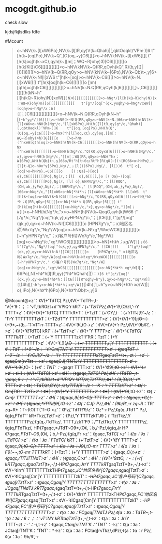 # mcogdt.github.io

check siow

kjdsjfkjlsdlks fdfe

#Mcount
>o~hNV(k~[l[xW6Po},NV(k~[l[tR,qy)V(k~Qhah)|[,qbtOoqkl)‘VPm·)]6	t"[h(k~[oq[Po},NV(k~Q",(O}oq,~y]C6[[[[>o~hNV(kNV(k~[l[xW6[[[[	t"[h(k[oq[h(k~xC},qyh(k~][m[；WQ~R}ohy)3)]C6[[[[[[[[o	[h(k[Kl[))C6[[[[[[[[[[[[>o~hNV(kNV(k~Q(RR,qOyh(kQ",R}(b,y)[)|[))]]6[[[[>o~hNV(k~Q(RR,qOy>o~hNV(kNV(k~]6Po},NV(k~Qb}t~,y]6>o~hNV(k~N![l[xW6	t"[h(k~[oq[>o~hNV(k~C6[[[[>o~hNV(k~N.[l[xW6[[[[	t"[h(k[oq[h(k~C6[[[[[[[[o	[)m)[qth[oq[h(kC6[[[[[[[[[[[[>o~hNV(k~N.Q(RR,qOyh(k]6[[[[[[[[,}~,C6[[[[[[[[[[[[h(kN~h"[l[h(kQ~R}ohy)N)]xeW[`[)N)6[[[[[[[[[[[[>o~hNg*/[l[h(kQ~R}ohy)N)]x；WQ~R}ohy)m)]6[[[[[[[[[[[[	t"[g*/[oq["(qk,yoqhy>o~hNg*/xeW]|[oqhy>o~hNg*/x；W][`[；]C6[[[[[[[[[[[[[[[[>o~hNV(k~N.Q(RR,qOyh(kN~h"[`[~h"yg*/]]6[[[[>o~hNV(k~N!Q(RR,qOy>o~hNV(k~N.]66>o~hNH(h(NV(k~[l[xW6>o~hNH(h(Ng*/c,"[l[xW6Po},NH(h([l[tR,qy)g*/c,"Qhah)|[,qbtOoqkl)‘VPm·)]6	t"[}oq,[oq[Po},NH(h(Q",(O}oq,~y]C6[[[[>o~hN》("h[l[}oq,xC},qy}oq,][m[；WQ~R}ohy)4h)]6[[[[o	[>o~hN》("hxeW[qth[oq[>o~hNH(h(NV(k~C6[[[[[[[[>o~hNH(h(NV(k~Q(RR,qOy>o~hN》("hxeW]6[[[[[[[[>o~hNH(h(Ng*/c,"Q(RR,qOyxW]6[[[[>o~hNH(h(Ng*/c,"x},qy>o~hNH(h(Ng*/c,"][m[；WQ(RR,qOy>o~hN》("hx；W]6Po},NH(h(Qb}t~,y]66o/Rt"h[t~6o/Rt"h[R(qO(~[(~[RO66>o~hNPo},~[l[t~Q}o~hOo"y]6Po},Ng(/,；[l[))6Po},Ng(/,
[l[))6	t"[	o},[oq[>o~hNPo},~C6[[[[o	[)；Qa}~)[oq[	o},C6[[[[[[[[Po},Ng(/,；[l[	o},6[[[[,}o	[)
Qa}~)[oq[	o},C6[[[[[[[[Po},Ng(/,
[l[	o},6HPN7g*/c,"；[l[ROQ",(ON,ab,}yPo},Ng(/,；]6HPN7g*/c,"
[l[ROQ",(ON,ab,}yPo},Ng(/,
]66>o~hNg*/c,"[l[xW6>o~hN{*h》*h；[l[xW6>o~hN{*h》*h
[l[xW6	t"[h(k~[oq[>o~hNV(k~N!C6[[[[>o~hNg*/c,"Q(RR,qOyxW]6[[[[>o~hN{*h》*h；Q(RR,qOye]6[[[[>o~hN{*h》*h
Q(RR,qOye]6[[[[	t"[h(k[oq[h(k~C6[[[[[[[[>o~hNg*/c,"x},qy>o~hNg*/c,"][m[；W[`l[>o~hNH(h(Ng*/c,"x>o~hNH(h(NV(k~QoqO,ayh(k]W66	t"[7g*/c,"Ng*/[oq["(qk,y},qyHPN7g*/c,"；]]C6[[[[	t"[g*/[oq["(qk,y},qy>o~hNV(k~N!]]C6[[[[[[[[o	[HPN7g*/c,"；x)地区名称)Wx7g*/c,"Ng*/W[oq[>o~hNV(k~N!xg*/WxeWC6[[[[[[[[[[[[o	[~h"yHPN7g*/c,"；x)客户号码)Wx7g*/c,"Ng*/W][oq[>o~hNg*/c,"xg*/WC6[[[[[[[[[[[[[[[[>o~hN{*h》*h；xg*/W[`l[；66	t"[7g*/c,"Ng*/[oq["(qk,y},qyHPN7g*/c,"
]]C6[[[[	t"[g*/[oq["(qk,y},qy>o~hNV(k~N!]]C6[[[[[[[[o	[HPN7g*/c,"
x)地区名称)Wx7g*/c,"Ng*/W[oq[>o~hNV(k~N!xg*/WxeWC6[[[[[[[[[[[[o	[~h"yHPN7g*/c,"
x)客户号码)Wx7g*/c,"Ng*/W][oq[>o~hNg*/c,"xg*/WC6[[[[[[[[[[[[[[[[>o~hN{*h》*h
xg*/W[`l[；66Po},N{*h》*h[l[tR,qy){*h》*hQhah)|[)：`)]6	t"[q*/[oq["(qk,y},qy>o~hN{*h》*h；]]C6[[[[R"oqhy~h"y},qy>o~hNg*/c,"xq*/W]][`[)4h)[`[~h"y>o~hN{*h》*h；xq*/W][`[)4h)[`[~h"y>o~hN{*h》*h
xq*/W]|[	o},lPo},N{*h》*h]6Po},N{*h》*hQb}t~,y]6

@Mcount@>z’：《V(+’TdTC[	Pz/,《V(+’TdTR~,t-'V(+’9：；：'vT,tbROzt+d'‘VPlQ'r	kR*T：(+’TztTPz/,《V(+’9*,(O/zt,’-rY	TTTT>z’：《V(+《V(+’TdTC[	TTTTkR*T：(+TztT：(+’CY/,t-：(+’rTlTJ[9’~/z：-'1'rY	TTTTTTTTzkT：(+TZdT''Y	TTTTTTTTTTTT>z’：《V(+《V(+’9(~~,tO-：(+9*,~/(b,-'T'vT''rr	TTTT>z’：《V(+’9(~~,tO->z’：《V(+《V(+’r	Pz/,《V(+’9b/R’,-r	>z’：《V(+’《!TdTC[	kR*T：(+’TztT>z’：《V(+’Y	TTTT>z’：《V(+’《.TdTC[	TTTTkR*T：(+TztT：(+’Y	TTTTTTTTzkT'l'TtR：TztT：(+Y	TTTTTTTTTTTT>z’：《V(+’《.9(~~,tO-：(+r	TTTTTTTT,/’,Y	TTTTTTTTTTTT：(+《’：*TdT：(+9’~/z：-'《'rCm[TNT'《'	TTTTTTTTTTTT>z’：《gaqTdT：(+9’~/z：-'《'rCJ[9’~/z：-'l'r	TTTTTTTTTTTTkR*TgaqTztT*(t+,-zt：->z’：《gaqCm[rvTzt：->z’：《gaqCJ[rTNTJrY	TTTTTTTTTTTTTTTT>z’：《V(+’《.9(~~,tO-：(+《’：*TNT’：*-gaqrr	TTTT>z’：《V(+’《!9(~~,tO->z’：《V(+’《.r		>z’：《H(：(《V(+’TdTC[	>z’：《H(：(《gaqc,*TdTC[	Pz/,《H(：(TdTR~,t-'gaqc,*9：；：'vT,tbROzt+d'‘VPlQ'r	kR*T/zt,TztTPz/,《H(：(9*,(O/zt,’-rY	TTTT>z’：《》(*：TdT/zt,CY/,t-/zt,rTlTJ[9’~/z：-'K：'r	TTTTzkT>z’：《》(*：Cm[TtR：TztT>z’：《H(：(《V(+’Y	TTTTTTTT>z’：《H(：(《V(+’9(~~,tO->z’：《》(*：Cm[r	TTTTTTTT>z’：《H(：(《gaqc,*9(~~,tO-C[r	TTTT>z’：《H(：(《gaqc,*C/,t->z’：《H(：(《gaqc,*rTlTJ[9(~~,tO->z’：《》(*：CJ[r	Pz/,《H(：(9b/R’,-r		zq~R*：TR’	zq~R*：T~(tO(’T(’T~O		>z’：《Pz/,’TdTR’9/z’：Oz*-r	Pz/,《g(q,JTdT''	Pz/,《g(q,FTdT''	kR*Tkz/,TztT>z’：《Pz/,’Y	TTTTzkT'J9；/’'TztTkz/,Y	TTTTTTTTPz/,《g(q,JTdTkz/,	TTTT,/zkT'F9；/’'TztTkz/,Y	TTTTTTTTPz/,《g(q,FTdTkz/,	HP《7gaqc,*JTdT~O9*,(O《,；b,/-Pz/,《g(q,Jr	HP《7gaqc,*FTdT~O9*,(O《,；b,/-Pz/,《g(q,Fr		>z’：《gaqc,*TdTC[	>z’：《{a：》a：JTdTC[	>z’：《{a：》a：FTdTC[	kR*T：(+’TztT>z’：《V(+’《!Y	TTTT>z’：《gaqc,*9(~~,tO-C[r	TTTT>z’：《{a：》a：J9(~~,tO-mr	TTTT>z’：《{a：》a：F9(~~,tO-mr	TTTTkR*T：(+TztT：(+’Y	TTTTTTTT>z’：《gaqc,*C/,t->z’：《gaqc,*rTlTJ[TNdT>z’：《H(：(《gaqc,*C>z’：《H(：(《V(+’9ztO,；-：(+r[		kR*T7gaqc,*《gaqTztT*(t+,-/,t-HP《7gaqc,*JrrY	TTTTkR*TgaqTztT*(t+,-/,t->z’：《V(+’《!rrY	TTTTTTTTzkTHP《7gaqc,*JC'地区名称'[C7gaqc,*《gaq[TztT>z’：《V(+’《!Cgaq[Cm[Y	TTTTTTTTTTTTzkT’：*-HP《7gaqc,*JC'客户号码'[C7gaqc,*《gaq[rTztT>z’：《gaqc,*Cgaq[Y	TTTTTTTTTTTTTTTT>z’：《{a：》a：JCgaq[TNdTJ		kR*T7gaqc,*《gaqTztT*(t+,-/,t-HP《7gaqc,*FrrY	TTTTkR*TgaqTztT*(t+,-/,t->z’：《V(+’《!rrY	TTTTTTTTzkTHP《7gaqc,*FC'地区名称'[C7gaqc,*《gaq[TztT>z’：《V(+’《!Cgaq[Cm[Y	TTTTTTTTTTTTzkT’：*-HP《7gaqc,*FC'客户号码'[C7gaqc,*《gaq[rTztT>z’：《gaqc,*Cgaq[Y	TTTTTTTTTTTTTTTT>z’：《{a：》a：FCgaq[TNdTJ		Pz/,《{a：》a：TdTR~,t-'{a：》a：9：；：'vT'iN'r	kR*TtaqTztT*(t+,-/,t->z’：《{a：》a：JrrY	TTTT~*zt：-’：*-/,t->z’：《gaqc,*Ctaq[rrTNT'K：'TNT’：*->z’：《{a：》a：JCtaq[rTNT'K：'TNT’：*->z’：《{a：》a：FCtaq[rvTkz/,dPz/,《{a：》a：r	Pz/,《{a：》a：9b/R’,-r	

